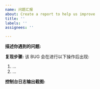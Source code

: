 ```yaml
---
name: 问题汇报
about: Create a report to help us improve
title: ''
labels: ''
assignees: ''

---
```


**描述你遇到的问题:**
<!-- -->

**复现步骤:**
该 BUG 会在进行以下操作后出现:
1. ...
2. ...

**控制台日志输出截图:**
<!-- 包括运行了 mirai-console, graia-application 的控制台 ->

**运行环境:**
 - 操作系统: [例如: Android(Termux), Android(MiraiAndroid)]
 - `mirai-core` 版本:
 - `mirai-api-http` 版本:
 - `graia-application-mirai` 版本:
 - 是否出现在机器人长期运行后: [是/否] 

**额外信息:**
<!-- 如果你可以提供尽可能多的信息, 请在此处留驻 ->
